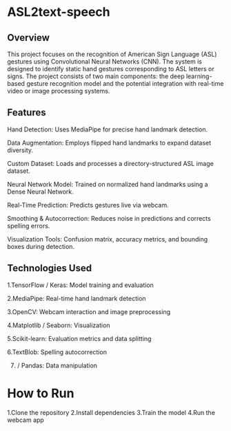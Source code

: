 ﻿# ASL2text-speech
## Overview  
This project focuses on the recognition of American Sign Language (ASL) gestures using Convolutional Neural Networks (CNN). The system is designed to identify static hand gestures corresponding to ASL letters or signs. The project consists of two main components: the deep learning-based gesture recognition model and the potential integration with real-time video or image processing systems.  
## Features 
Hand Detection: Uses MediaPipe for precise hand landmark detection.

Data Augmentation: Employs flipped hand landmarks to expand dataset diversity.

Custom Dataset: Loads and processes a directory-structured ASL image dataset.

Neural Network Model: Trained on normalized hand landmarks using a Dense Neural Network.

Real-Time Prediction: Predicts gestures live via webcam.

Smoothing & Autocorrection: Reduces noise in predictions and corrects spelling errors.

Visualization Tools: Confusion matrix, accuracy metrics, and bounding boxes during detection.

## Technologies Used
1.TensorFlow / Keras: Model training and evaluation

2.MediaPipe: Real-time hand landmark detection

3.OpenCV: Webcam interaction and image preprocessing

4.Matplotlib / Seaborn: Visualization

5.Scikit-learn: Evaluation metrics and data splitting

6.TextBlob: Spelling autocorrection

7. / Pandas: Data manipulation


# How to Run
1.Clone the repository
2.Install dependencies
3.Train the model
4.Run the webcam app
